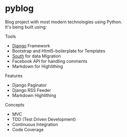 pyblog
======

Blog project with most modern technologies using Python.  
It's being built using:

Tools
* [Django](djangoproject.com) Framework 
* Bootstrap and Html5-boilerplate for Templates
* [South](http://south.aeracode.org) for data Migration
* Facebook API for handling comments 
* Markdown for Highlithing


Features
* Django Paginator
* Django RSS Feeder
* Markdown Highlithing


Concepts
* MVC
* TDD (Test Driven Development)
* Continuous Integration
* Code Coverage
